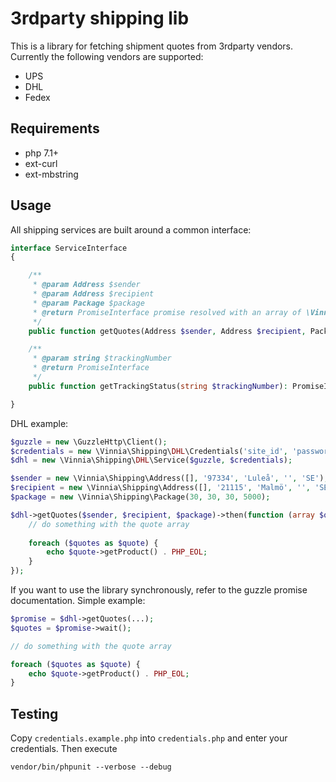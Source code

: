 # 3rdparty shipping lib
This is a library for fetching shipment quotes from 3rdparty vendors.
Currently the following vendors are supported:
- UPS
- DHL
- Fedex

## Requirements
- php 7.1+
- ext-curl
- ext-mbstring

## Usage
All shipping services are built around a common interface:
```php
interface ServiceInterface
{

    /**
     * @param Address $sender
     * @param Address $recipient
     * @param Package $package
     * @return PromiseInterface promise resolved with an array of \Vinnia\Shipping\Quote on success
     */
    public function getQuotes(Address $sender, Address $recipient, Package $package): PromiseInterface;

    /**
     * @param string $trackingNumber
     * @return PromiseInterface
     */
    public function getTrackingStatus(string $trackingNumber): PromiseInterface;

}
```

DHL example:

```php
$guzzle = new \GuzzleHttp\Client();
$credentials = new \Vinnia\Shipping\DHL\Credentials('site_id', 'password', 'account_number');
$dhl = new \Vinnia\Shipping\DHL\Service($guzzle, $credentials);

$sender = new \Vinnia\Shipping\Address([], '97334', 'Luleå', '', 'SE');
$recipient = new \Vinnia\Shipping\Address([], '21115', 'Malmö', '', 'SE');
$package = new \Vinnia\Shipping\Package(30, 30, 30, 5000);

$dhl->getQuotes($sender, $recipient, $package)->then(function (array $quotes) {
    // do something with the quote array
    
    foreach ($quotes as $quote) {
        echo $quote->getProduct() . PHP_EOL;
    }
});

```
If you want to use the library synchronously, refer to the guzzle promise documentation. Simple example:
```php
$promise = $dhl->getQuotes(...);
$quotes = $promise->wait();

// do something with the quote array

foreach ($quotes as $quote) {
    echo $quote->getProduct() . PHP_EOL;
}
```

## Testing
Copy `credentials.example.php` into `credentials.php` and enter your credentials. Then execute
```
vendor/bin/phpunit --verbose --debug
```

